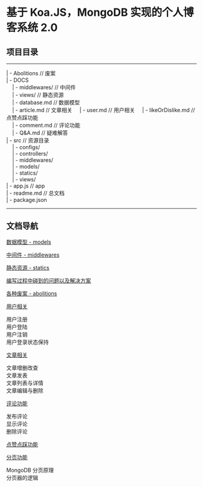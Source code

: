 # 基于 Koa.JS，MongoDB 实现的个人博客系统 2.0

## 项目目录

---

| - Abolitions // 废案  
| - DOCS  
&nbsp;&nbsp;&nbsp;&nbsp;| - middlewares/ // 中间件  
&nbsp;&nbsp;&nbsp;&nbsp;| - views/ // 静态资源  
&nbsp;&nbsp;&nbsp;&nbsp;| - database.md // 数据模型  
&nbsp;&nbsp;&nbsp;&nbsp;| - article.md // 文章相关
&nbsp;&nbsp;&nbsp;&nbsp;| - user.md // 用户相关
&nbsp;&nbsp;&nbsp;&nbsp;| - likeOrDislike.md // 点赞点踩功能  
&nbsp;&nbsp;&nbsp;&nbsp;| - comment.md // 评论功能  
&nbsp;&nbsp;&nbsp;&nbsp;| - Q&A.md // 疑难解答  
| - src // 资源目录  
&nbsp;&nbsp;&nbsp;&nbsp;| - configs/  
&nbsp;&nbsp;&nbsp;&nbsp;| - controllers/  
&nbsp;&nbsp;&nbsp;&nbsp;| - middlewares/  
&nbsp;&nbsp;&nbsp;&nbsp;| - models/  
&nbsp;&nbsp;&nbsp;&nbsp;| - statics/  
&nbsp;&nbsp;&nbsp;&nbsp;| - views/  
| - app.js // app  
| - readme.md // 总文档  
| - package.json

---

## 文档导航

[数据模型 - models](https://github.com/AaronKwong929/blog-2.0/blob/master/DOCS/database.md)

[中间件 - middlewares](https://github.com/AaronKwong929/blog-2.0/tree/master/DOCS/middlewares)

[静态资源 - statics](https://github.com/AaronKwong929/blog-2.0/blob/master/DOCS/statics.md)

[编写过程中碰到的问题以及解决方案](https://github.com/AaronKwong929/blog-2.0/blob/master/DOCS/Q%26A.md)

[各种废案 - abolitions](https://github.com/AaronKwong929/blog-2.0/tree/master/Abolitions)

[用户相关](https://github.com/AaronKwong929/blog-2.0/blob/master/DOCS/user.md)

用户注册  
用户登陆  
用户注销  
用户登录状态保持

[文章相关](https://github.com/AaronKwong929/blog-2.0/blob/master/DOCS/article.md)

文章增删改查  
文章发表  
文章列表与详情  
文章编辑与删除

[评论功能](https://github.com/AaronKwong929/blog-2.0/blob/master/DOCS/comment.md)

发布评论  
显示评论  
删除评论

[点赞点踩功能](https://github.com/AaronKwong929/blog-2.0/blob/master/DOCS/likeOrDislike.md)

[分页功能](/)

MongoDB 分页原理  
分页器的逻辑
